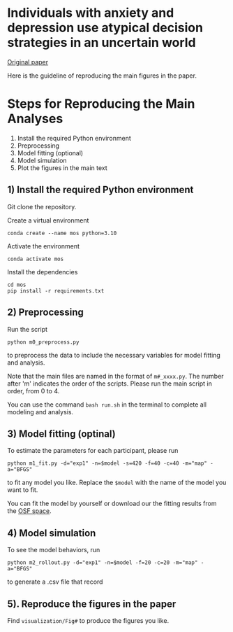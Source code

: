 # Individuals with anxiety and depression use atypical decision strategies in an uncertain world

[Original paper](https://elifesciences.org/reviewed-preprints/93887)

Here is the guideline of reproducing the main figures in the paper. 

# Steps for Reproducing the Main Analyses
1. Install the required Python environment
2. Preprocessing
3. Model fitting (optional)
4. Model simulation 
5. Plot the figures in the main text

## 1) Install the required Python environment

Git clone the repository.

Create a virtual environment
```
conda create --name mos python=3.10
```
Activate the environment
```
conda activate mos
```
Install the dependencies
```
cd mos
pip install -r requirements.txt
```

## 2) Preprocessing

Run the script 

```
python m0_preprocess.py
```
to preprocess the data to include the necessary variables for model fitting and analysis. 

Note that the main files are named in the format of `m#_xxxx.py`. The number after 'm' indicates the order of the scripts. Please run the main script in order, from 0 to 4. 

You can use the command `bash run.sh` in the terminal to complete all modeling and analysis. 

## 3) Model fitting (optinal)

To estimate the parameters for each participant, please run
```
python m1_fit.py -d="exp1" -n=$model -s=420 -f=40 -c=40 -m="map" -a="BFGS"
```
to fit any model you like. Replace the `$model` with the name of the model you want to fit. 

You can fit the model by yourself or download our the fitting results from the [OSF space](https://osf.io/xmjaz/).  


## 4) Model simulation

To see the model behaviors, run
```
python m2_rollout.py -d="exp1" -n=$model -f=20 -c=20 -m="map" -a="BFGS"
```
to generate a .csv file that record 

## 5). Reproduce the figures in the paper

Find `visualization/Fig#` to produce the figures you like.
 










